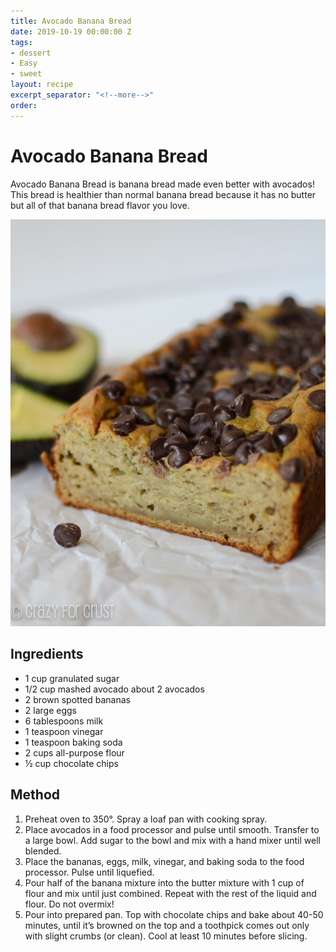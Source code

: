 ```yaml
---
title: Avocado Banana Bread
date: 2019-10-19 00:00:00 Z
tags:
- dessert
- Easy
- sweet
layout: recipe
excerpt_separator: "<!--more-->"
order:
---
```


# Avocado Banana Bread

Avocado Banana Bread is banana bread made even better with avocados! This bread is healthier than normal banana bread because it has no butter but all of that banana bread flavor you love.

<!--more-->

[![Avocado Banana Bread](/_uploads/avobananabread.jpg)](/_uploads/avobananabread.jpg)

## Ingredients

- 1 cup granulated sugar
- 1/2 cup mashed avocado about 2 avocados
- 2 brown spotted bananas
- 2 large eggs
- 6 tablespoons milk
- 1 teaspoon vinegar
- 1 teaspoon baking soda
- 2 cups all-purpose flour
- ½ cup chocolate chips


## Method

1. Preheat oven to 350°. Spray a loaf pan with cooking spray.
2. Place avocados in a food processor and pulse until smooth. Transfer to a large bowl. Add sugar to the bowl and mix with a hand mixer until well blended.
3. Place the bananas, eggs, milk, vinegar, and baking soda to the food processor. Pulse until liquefied.
4. Pour half of the banana mixture into the butter mixture with 1 cup of flour and mix until just combined. Repeat with the rest of the liquid and flour. Do not overmix!
5. Pour into prepared pan. Top with chocolate chips and bake about 40-50 minutes, until it’s browned on the top and a toothpick comes out only with slight crumbs (or clean). Cool at least 10 minutes before slicing.
